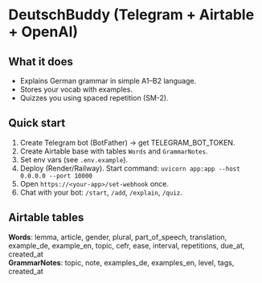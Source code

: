 # DeutschBuddy (Telegram + Airtable + OpenAI)

## What it does
- Explains German grammar in simple A1–B2 language.
- Stores your vocab with examples.
- Quizzes you using spaced repetition (SM-2).

## Quick start
1) Create Telegram bot (BotFather) → get TELEGRAM_BOT_TOKEN.
2) Create Airtable base with tables `Words` and `GrammarNotes`.
3) Set env vars (see `.env.example`).
4) Deploy (Render/Railway). Start command:
   `uvicorn app:app --host 0.0.0.0 --port 10000`
5) Open `https://<your-app>/set-webhook` once.
6) Chat with your bot: `/start`, `/add`, `/explain`, `/quiz`.

## Airtable tables
**Words**: lemma, article, gender, plural, part_of_speech, translation, example_de, example_en, topic, cefr, ease, interval, repetitions, due_at, created_at  
**GrammarNotes**: topic, note, examples_de, examples_en, level, tags, created_at
